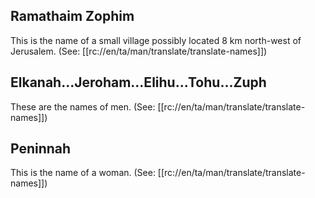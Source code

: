 ## Ramathaim Zophim ##

This is the name of a small village possibly located 8 km north-west of Jerusalem.  (See: [[rc://en/ta/man/translate/translate-names]])

## Elkanah...Jeroham...Elihu...Tohu...Zuph ##

These are the names of men. (See: [[rc://en/ta/man/translate/translate-names]])

## Peninnah ##

This is the name of a woman. (See: [[rc://en/ta/man/translate/translate-names]])